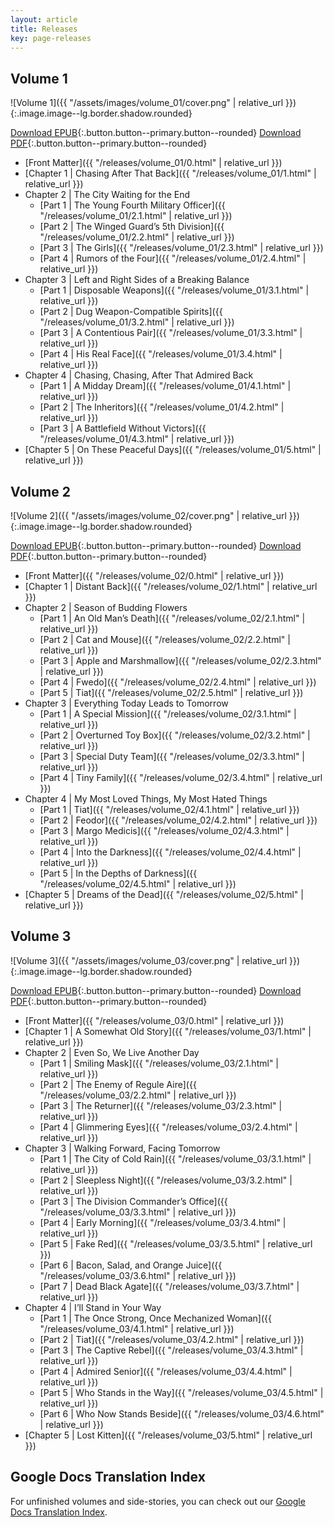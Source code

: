 ```yaml
---
layout: article
title: Releases
key: page-releases
---
```


## Volume 1
![Volume 1]({{ "/assets/images/volume_01/cover.png" | relative_url }}){:.image.image--lg.border.shadow.rounded}

[Download EPUB](https://github.com/WorldEnd/worldend-formatting/releases/download/v24.10.0/WorldEnd2-v01.epub){:.button.button--primary.button--rounded}
[Download PDF](https://github.com/WorldEnd/worldend-formatting/releases/download/v24.10.0/WorldEnd2-v01.pdf){:.button.button--primary.button--rounded}

-   [Front Matter]({{ "/releases/volume_01/0.html" | relative_url }})
-   [Chapter 1 \| Chasing After That Back]({{ "/releases/volume_01/1.html" | relative_url }})
-   Chapter 2 \| The City Waiting for the End
    -   [Part 1 \| The Young Fourth Military Officer]({{ "/releases/volume_01/2.1.html" | relative_url }})
    -   [Part 2 \| The Winged Guard’s 5th Division]({{ "/releases/volume_01/2.2.html" | relative_url }})
    -   [Part 3 \| The Girls]({{ "/releases/volume_01/2.3.html" | relative_url }})
    -   [Part 4 \| Rumors of the Four]({{ "/releases/volume_01/2.4.html" | relative_url }})
-   Chapter 3 \| Left and Right Sides of a Breaking Balance
    -   [Part 1 \| Disposable Weapons]({{ "/releases/volume_01/3.1.html" | relative_url }})
    -   [Part 2 \| Dug Weapon-Compatible Spirits]({{ "/releases/volume_01/3.2.html" | relative_url }})
    -   [Part 3 \| A Contentious Pair]({{ "/releases/volume_01/3.3.html" | relative_url }})
    -   [Part 4 \| His Real Face]({{ "/releases/volume_01/3.4.html" | relative_url }})
-   Chapter 4 \| Chasing, Chasing, After That Admired Back
    -   [Part 1 \| A Midday Dream]({{ "/releases/volume_01/4.1.html" | relative_url }})
    -   [Part 2 \| The Inheritors]({{ "/releases/volume_01/4.2.html" | relative_url }})
    -   [Part 3 \| A Battlefield Without Victors]({{ "/releases/volume_01/4.3.html" | relative_url }})
-   [Chapter 5 \| On These Peaceful Days]({{ "/releases/volume_01/5.html" | relative_url }})

## Volume 2
![Volume 2]({{ "/assets/images/volume_02/cover.png" | relative_url }}){:.image.image--lg.border.shadow.rounded}

[Download EPUB](https://github.com/WorldEnd/worldend-formatting/releases/download/v24.10.0/WorldEnd2-v02.epub){:.button.button--primary.button--rounded}
[Download PDF](https://github.com/WorldEnd/worldend-formatting/releases/download/v24.10.0/WorldEnd2-v02.pdf){:.button.button--primary.button--rounded}

-   [Front Matter]({{ "/releases/volume_02/0.html" | relative_url }})
-   [Chapter 1 \| Distant Back]({{ "/releases/volume_02/1.html" | relative_url }})
-   Chapter 2 \| Season of Budding Flowers
    -   [Part 1 \| An Old Man’s Death]({{ "/releases/volume_02/2.1.html" | relative_url }})
    -   [Part 2 \| Cat and Mouse]({{ "/releases/volume_02/2.2.html" | relative_url }})
    -   [Part 3 \| Apple and Marshmallow]({{ "/releases/volume_02/2.3.html" | relative_url }})
    -   [Part 4 \| Fwedo]({{ "/releases/volume_02/2.4.html" | relative_url }})
    -   [Part 5 \| Tiat]({{ "/releases/volume_02/2.5.html" | relative_url }})
-   Chapter 3 \| Everything Today Leads to Tomorrow
    -   [Part 1 \| A Special Mission]({{ "/releases/volume_02/3.1.html" | relative_url }})
    -   [Part 2 \| Overturned Toy Box]({{ "/releases/volume_02/3.2.html" | relative_url }})
    -   [Part 3 \| Special Duty Team]({{ "/releases/volume_02/3.3.html" | relative_url }})
    -   [Part 4 \| Tiny Family]({{ "/releases/volume_02/3.4.html" | relative_url }})
-   Chapter 4 \| My Most Loved Things, My Most Hated Things
    -   [Part 1 \| Tiat]({{ "/releases/volume_02/4.1.html" | relative_url }})
    -   [Part 2 \| Feodor]({{ "/releases/volume_02/4.2.html" | relative_url }})
    -   [Part 3 \| Margo Medicis]({{ "/releases/volume_02/4.3.html" | relative_url }})
    -   [Part 4 \| Into the Darkness]({{ "/releases/volume_02/4.4.html" | relative_url }})
    -   [Part 5 \| In the Depths of Darkness]({{ "/releases/volume_02/4.5.html" | relative_url }})
-   [Chapter 5 \| Dreams of the Dead]({{ "/releases/volume_02/5.html" | relative_url }})

## Volume 3
![Volume 3]({{ "/assets/images/volume_03/cover.png" | relative_url }}){:.image.image--lg.border.shadow.rounded}

[Download EPUB](https://github.com/WorldEnd/worldend-formatting/releases/download/v24.10.0/WorldEnd2-v03.epub){:.button.button--primary.button--rounded}
[Download PDF](https://github.com/WorldEnd/worldend-formatting/releases/download/v24.10.0/WorldEnd2-v03.pdf){:.button.button--primary.button--rounded}

-   [Front Matter]({{ "/releases/volume_03/0.html" | relative_url }})
-   [Chapter 1 \| A Somewhat Old Story]({{ "/releases/volume_03/1.html" | relative_url }})
-   Chapter 2 \| Even So, We Live Another Day
    -   [Part 1 \| Smiling Mask]({{ "/releases/volume_03/2.1.html" | relative_url }})
    -   [Part 2 \| The Enemy of Regule Aire]({{ "/releases/volume_03/2.2.html" | relative_url }})
    -   [Part 3 \| The Returner]({{ "/releases/volume_03/2.3.html" | relative_url }})
    -   [Part 4 \| Glimmering Eyes]({{ "/releases/volume_03/2.4.html" | relative_url }})
-   Chapter 3 \| Walking Forward, Facing Tomorrow
    -   [Part 1 \| The City of Cold Rain]({{ "/releases/volume_03/3.1.html" | relative_url }})
    -   [Part 2 \| Sleepless Night]({{ "/releases/volume_03/3.2.html" | relative_url }})
    -   [Part 3 \| The Division Commander’s Office]({{ "/releases/volume_03/3.3.html" | relative_url }})
    -   [Part 4 \| Early Morning]({{ "/releases/volume_03/3.4.html" | relative_url }})
    -   [Part 5 \| Fake Red]({{ "/releases/volume_03/3.5.html" | relative_url }})
    -   [Part 6 \| Bacon, Salad, and Orange Juice]({{ "/releases/volume_03/3.6.html" | relative_url }})
    -   [Part 7 \| Dead Black Agate]({{ "/releases/volume_03/3.7.html" | relative_url }})
-   Chapter 4 \| I’ll Stand in Your Way
    -   [Part 1 \| The Once Strong, Once Mechanized Woman]({{ "/releases/volume_03/4.1.html" | relative_url }})
    -   [Part 2 \| Tiat]({{ "/releases/volume_03/4.2.html" | relative_url }})
    -   [Part 3 \| The Captive Rebel]({{ "/releases/volume_03/4.3.html" | relative_url }})
    -   [Part 4 \| Admired Senior]({{ "/releases/volume_03/4.4.html" | relative_url }})
    -   [Part 5 \| Who Stands in the Way]({{ "/releases/volume_03/4.5.html" | relative_url }})
    -   [Part 6 \| Who Now Stands Beside]({{ "/releases/volume_03/4.6.html" | relative_url }})
-   [Chapter 5 \| Lost Kitten]({{ "/releases/volume_03/5.html" | relative_url }})

## Google Docs Translation Index
For unfinished volumes and side-stories, you can check out our [Google Docs Translation Index](https://docs.google.com/document/d/16EOH4sCjJKkgEeGSW4T0kZXWLoove4iBvGZz_hf7xeU/edit).

